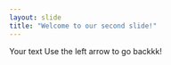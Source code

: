 ```yaml
---
layout: slide
title: "Welcome to our second slide!"
---
```

Your text
Use the left arrow to go backkk!
